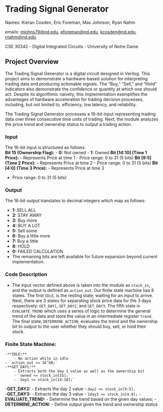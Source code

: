 # Trading Signal Generator   
   
Names: Kieran Cosden, Eric Foreman, Max Johnson, Ryan Nahm
   
emails:   mjohns79@nd.edu, eforeman@nd.edu, kcosden@nd.edu, rnahm@nd.edu
   
CSE 30342 - Digital Integrated Circuits - University of Notre Dame   
   
## Project Overview
The Trading Signal Generator is a digital circuit designed in Verilog. This project aims to demonstrate a hardware-based solution for interpreting trading data and producing actionable signals. The “Buy,” “Sell,” and “Hold” indicators also demonstrate the confidence or quantity at which one should act. Despite its algorithmic naivety, this implementation exemplifies the advantages of hardware acceleration for trading decision processes, including, but not limited to, efficiency, low latency, and reliability.   
   
The Trading Signal Generator processes a 16-bit input representing trading data over three consecutive time units of trading. Next, the module analyzes the price trend and ownership status to output a trading action.   
   
### Input
The 16-bit input is structured as follows:   
**Bit 15 (Ownership Flag):**
	- **0:** Not owned
	- **1:** Owned
**Bit [14:10] (Time 1 Price):**
	- Represents Price at time 1
	- Price range: 0 to 31 (5 bits)
**Bit [9:5] (Time 2 Price):**
	- Represents Price at time 2
	- Price range: 0 to 31 (5 bits)
**Bit [4:0] (Time 3 Price):**
	- Represents Price at time 3
- Price range: 0 to 31 (5 bits)
   
### Output
The 16-bit output translates to decimal integers which map as follows:
  - **1:** SELL ALL
  - **2:** STAY AWAY
  - **3:** Buy more
  - **4:** BUY A LOT
  - **5:** Sell some
  - **6:** Buy a little more
  - **7:** Buy a little
  - **8:** HOLD
  - **0:** FAILED CALCULATION
  - The remaining bits are left available for future expansion beyond current implementation.   
   
### Code Description
  - The input vector defined above is taken into the module as `stock_in`, and the output is defined as `action_out`. Our finite state machine has 6 states. The first `IDLE`, is the resting state, waiting for an input to arrive. Next, there are 3 states for separating stock price data for the 3 days respectively: `GET_DAY1`, `GET_DAY2`, and `GET_DAY3`. The fifth state is `EVALUATE_TREND` which uses a series of logic to determine the general trend of the data and store the value in an intermediate register `trend`. The final state, `DETERMINE_ACTION`, evaluates the trend and the ownership bit to output to the user whether they should buy, sell, or hold their stock.


### Finite State Machine:
	-**IDLE:**
		- No action while in idle 
    - `action_out <= 16’b0;`
	-**GET_DAY1:**
		- Extracts both the day 1 value as well as the ownership bit
		- `owned <= stock_in[15];`
		- `day1 <= stock_in[14:10];`
  -**GET_DAY2:**
    - Extracts the day 2 value
    - `day2 <= stock_in[9:5];`	
  -**GET_DAY3:**
    - Extracts the day 3 value
    - `1day3 <= stock_in[4:0];`
  -**EVALUATE_TREND:**
    - Determine the trend based on the given day values;
  -**DETERMINE_ACTION:**
    - Define output given the trend and ownership status
